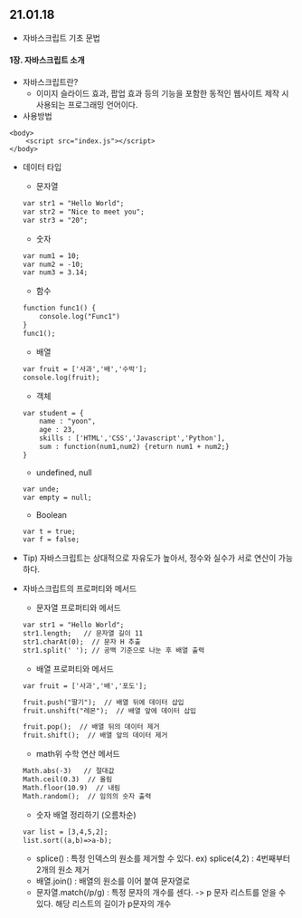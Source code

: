 ## 21.01.18
* 자바스크립트 기초 문법

#### 1장. 자바스크립트 소개
* 자바스크립트란?
    * 이미지 슬라이드 효과, 팝업 효과 등의 기능을 포함한 동적인 웹사이트 제작 시 사용되는 프로그래밍 언어이다.
* 사용방법
```
<body>
    <script src="index.js"></script>
</body>
```
* 데이터 타입
    * 문자열
    ```html
    var str1 = "Hello World";
    var str2 = "Nice to meet you";
    var str3 = "20";
    ```
    * 숫자
    ```html
    var num1 = 10;
    var num2 = -10;
    var num3 = 3.14;
    ```
    * 함수
    ```html
    function func1() {
        console.log("Func1")
    }
    func1();
    ```
    * 배열 
    ```html
    var fruit = ['사과','배','수박'];
    console.log(fruit);
    ```
    * 객체
    ```html
    var student = {
        name : "yoon",
        age : 23,
        skills : ['HTML','CSS','Javascript','Python'],
        sum : function(num1,num2) {return num1 + num2;}
    }
    ```
    * undefined, null
    ```html
    var unde;
    var empty = null;
    ```
    * Boolean
    ```html
    var t = true;
    var f = false;
    ```

* Tip) 자바스크립트는 상대적으로 자유도가 높아서, 정수와 실수가 서로 연산이 가능하다.
* 자바스크립트의 프로퍼티와 메서드
    * 문자열 프로퍼티와 메서드
    ```html
    var str1 = "Hello World";
    str1.length;   // 문자열 길이 11
    str1.charAt(0);  // 문자 H 추출
    str1.split(' '); // 공백 기준으로 나눈 후 배열 출력
    ```
    * 배열 프로퍼티와 메서드
    ```html
    var fruit = ['사과','배','포도'];

    fruit.push("딸기");  // 배열 뒤에 데이터 삽입
    fruit.unshift("레몬");  // 배열 앞에 데이터 삽입

    fruit.pop();  // 배열 뒤의 데이터 제거
    fruit.shift();  // 배열 앞의 데이터 제거
    ```
    * math위 수학 연산 메서드
    ```html
    Math.abs(-3)   // 절대값
    Math.ceil(0.3)  // 올림
    Math.floor(10.9)  // 내림
    Math.random();  // 임의의 숫자 출력
    ```

    * 숫자 배열 정리하기 (오름차순)
    ```html
    var list = [3,4,5,2];
    list.sort((a,b)=>a-b);
    ```
    * splice() : 특정 인덱스의 원소를 제거할 수 있다.
        ex) splice(4,2) : 4번째부터 2개의 원소 제거
    * 배열.join() : 배열의 원소를 이어 붙여 문자열로
    * 문자열.match(/p/g) : 특정 문자의 개수를 센다.
    -> p 문자 리스트를 얻을 수 있다. 해당 리스트의 길이가 p문자의 개수
